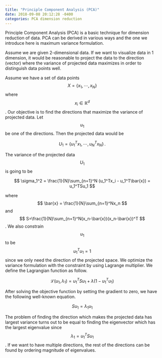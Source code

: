 ```yaml
---
title: "Principle Component Analysis (PCA)"
date: 2018-09-08 20:12:28 -0400
categories: PCA dimension reduction
---
```

Principle Component Analysis (PCA) is a basic technique for dimension reduction of data. PCA can be derived in various ways and the one we introduce here is maximum variance formulation. 

Assume we are given 2-dimensional data. If we want to visualize data in 1 dimension, it would be reasonable to project the data to the direction (vector) where the variance of projected data maximizes in order to distinguish data points well.

Assume we have a set of data points $$ X=\{x_1, \cdots, x_N\} $$ where $$ x_i \in \mathbb{R}^d $$. Our objective is to find the directions that maximize the variance of projected data. Let $$ u_1 $$ be one of the directions. Then the projected data would be

$$ U_1 = \{u_1^Tx_1, \cdots, u_N^Tx_N\} \,. $$

The variance of the projected data $$ U_1 $$ is going to be

$$ \sigma_1^2 = \frac{1}{N}\sum_{n=1}^N (u_1^Tx_i - u_1^T\bar{x}) = u_1^TSu_1 $$

where $$ \bar{x} = \frac{1}{N}\sum_{n=1}^Nx_n $$ and $$ S=\frac{1}{N}\sum_{n=1}^N(x_n-\bar{x})(x_n-\bar{x})^T $$. We also constrain $$ u_1 $$ to be $$ u_1^Tu_1=1 $$ since we only need the direction of the projected space. We optimize the variance formulation with the constraint by using Lagrange multiplier. We define the Lagrangian function as follow.

$$ \mathcal{L}(u_1, \lambda_1) = u_1^TSu_1 + \lambda(1-u_1^Tu_1) $$

After solving the objective function by setting the gradient to zero, we have the following well-known equation.

$$ Su_1 = \lambda_1u_1 $$

The problem of finding the direction which makes the projected data has largest variance turns out to be equal to finding the eigenvector which has the largest eigenvalue since $$ \lambda_1 = u_1^TSu_1 $$. If we want to have multiple directions, the rest of the directions can be found by ordering magnitude of eigenvalues.


